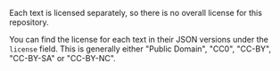 Each text is licensed separately, so there is no overall license for this repository.

You can find the license for each text in their JSON versions under the `license` field. This is generally either "Public Domain", "CC0", "CC-BY", "CC-BY-SA" or "CC-BY-NC".
